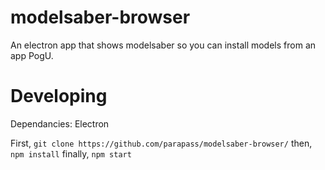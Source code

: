 # modelsaber-browser
An electron app that shows modelsaber so you can install models from an app PogU.

# Developing

Dependancies:
Electron

First,
`git clone https://github.com/parapass/modelsaber-browser/`
then,
`npm install`
finally,
`npm start`
